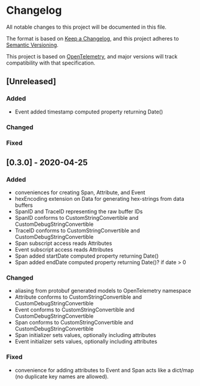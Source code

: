# Changelog

All notable changes to this project will be documented in this file.

The format is based on [Keep a Changelog](https://keepachangelog.com/en/1.0.0/),
and this project adheres to [Semantic Versioning](https://semver.org/spec/v2.0.0.html).

This project is based on [OpenTelemetry](https://github.com/open-telemetry/opentelemetry-specification/blob/master/README.md),
and major versions will track compatibility with that specification.

## [Unreleased]

### Added

- Event added timestamp computed property returning Date()

### Changed

### Fixed

## [0.3.0] - 2020-04-25

### Added

- conveniences for creating Span, Attribute, and Event
- hexEncoding extension on Data for generating hex-strings from data buffers
- SpanID and TraceID representing the raw buffer IDs
- SpanID conforms to CustomStringConvertible and CustomDebugStringConvertible
- TraceID conforms to CustomStringConvertible and CustomDebugStringConvertible
- Span subscript access reads Attributes
- Event subscript access reads Attributes
- Span added startDate computed property returning Date()
- Span added endDate computed property returning Date()? if date > 0

### Changed

- aliasing from protobuf generated models to OpenTelemetry namespace
- Attribute conforms to CustomStringConvertible and CustomDebugStringConvertible
- Event conforms to CustomStringConvertible and CustomDebugStringConvertible
- Span conforms to CustomStringConvertible and CustomDebugStringConvertible
- Span initializer sets values, optionally including attributes
- Event initializer sets values, optionally including attributes

### Fixed

- convenience for adding attributes to Event and Span acts like a dict/map
  (no duplicate key names are allowed).